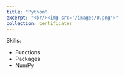 ```yaml
---
title: "Python"
excerpt: "<br/><img src='/images/0.png'>"
collection: certificates
---
```


Skills: 
- Functions 
- Packages
- NumPy
